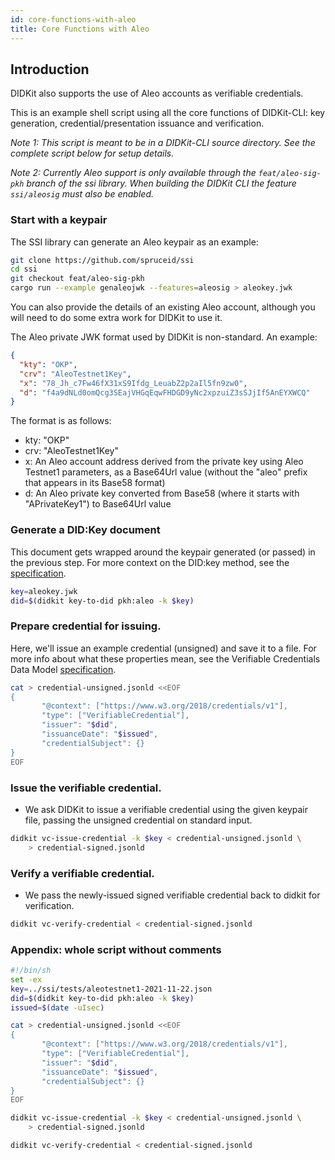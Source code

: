 ```yaml
---
id: core-functions-with-aleo
title: Core Functions with Aleo
---
```


## Introduction

DIDKit also supports the use of Aleo accounts as verifiable credentials.

This is an example shell script using all the core functions of DIDKit-CLI: key
generation, credential/presentation issuance and verification.

_Note 1: This script is meant to be in a DIDKit-CLI source directory. See the
complete script below for setup details._

_Note 2: Currently Aleo support is only available through the
`feat/aleo-sig-pkh` branch of the ssi library. When building the DIDKit CLI the
feature `ssi/aleosig` must also be enabled._

### Start with a keypair

The SSI library can generate an Aleo keypair as an example:

```bash
git clone https://github.com/spruceid/ssi
cd ssi
git checkout feat/aleo-sig-pkh
cargo run --example genaleojwk --features=aleosig > aleokey.jwk
```

You can also provide the details of an existing Aleo account, although you will
need to do some extra work for DIDKit to use it.

The Aleo private JWK format used by DIDKit is non-standard. An example:

```json
{
  "kty": "OKP",
  "crv": "AleoTestnet1Key",
  "x": "78_Jh_c7Fw46fX31xS9Ifdg_LeuabZ2p2aIl5fn9zw0",
  "d": "f4a9dNLd0omQcg3SEajVHGqEqwFHDGD9yNc2xpzuiZ3sSJjIf5AnEYXWCQ"
}
```

The format is as follows:

- kty: "OKP"
- crv: "AleoTestnet1Key"
- x: An Aleo account address derived from the private key using Aleo Testnet1
  parameters, as a Base64Url value (without the "aleo" prefix that appears in its
  Base58 format)
- d: An Aleo private key converted from Base58 (where it starts with
  "APrivateKey1") to Base64Url value

### Generate a DID:Key document

This document gets wrapped around the keypair generated (or passed) in the
previous step. For more context on the DID:key method, see the
[specification](https://w3c-ccg.github.io/did-method-key/).

```bash
key=aleokey.jwk
did=$(didkit key-to-did pkh:aleo -k $key)
```

### Prepare credential for issuing.

Here, we'll issue an example credential (unsigned) and save it to a file. For
more info about what these properties mean, see the Verifiable Credentials Data
Model [specification](https://www.w3.org/TR/vc-data-model/).

```bash
cat > credential-unsigned.jsonld <<EOF 
{
       "@context": ["https://www.w3.org/2018/credentials/v1"],
       "type": ["VerifiableCredential"],
       "issuer": "$did",
       "issuanceDate": "$issued",
       "credentialSubject": {}
}
EOF
```

### Issue the verifiable credential.

- We ask DIDKit to issue a verifiable credential using the given keypair file,
  passing the unsigned credential on standard input.

```bash
didkit vc-issue-credential -k $key < credential-unsigned.jsonld \
    > credential-signed.jsonld
```

### Verify a verifiable credential.

- We pass the newly-issued signed verifiable credential back to didkit for
  verification.

```bash
didkit vc-verify-credential < credential-signed.jsonld
```

### Appendix: whole script without comments

```bash
#!/bin/sh
set -ex
key=../ssi/tests/aleotestnet1-2021-11-22.json
did=$(didkit key-to-did pkh:aleo -k $key)
issued=$(date -uIsec)

cat > credential-unsigned.jsonld <<EOF 
{
       "@context": ["https://www.w3.org/2018/credentials/v1"],
       "type": ["VerifiableCredential"],
       "issuer": "$did",
       "issuanceDate": "$issued",
       "credentialSubject": {}
}
EOF

didkit vc-issue-credential -k $key < credential-unsigned.jsonld \
    > credential-signed.jsonld

didkit vc-verify-credential < credential-signed.jsonld
```
